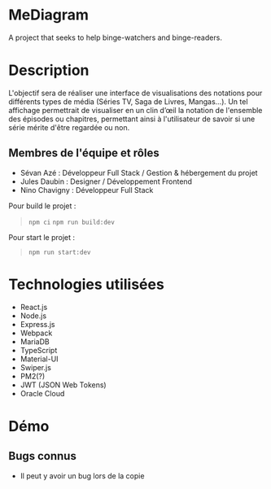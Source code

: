 # MeDiagram
A project that seeks to help binge-watchers and binge-readers.

# Description
L'objectif sera de réaliser une interface de visualisations des notations pour différents types de média (Séries TV, Saga de Livres, Mangas...). Un tel affichage permettrait de visualiser en un clin d’œil la notation de l'ensemble des épisodes ou chapitres, permettant ainsi à l'utilisateur de savoir si une série mérite d'être regardée ou non.

## Membres de l'équipe et rôles
- Sévan Azé : Développeur Full Stack / Gestion & hébergement du projet
- Jules Daubin : Designer / Développement Frontend
- Nino Chavigny : Développeur Full Stack

Pour build le projet :

>`npm ci`
>`npm run build:dev`

Pour start le projet :

>`npm run start:dev`

# Technologies utilisées
- React.js
- Node.js
- Express.js
- Webpack 
- MariaDB
- TypeScript
- Material-UI
- Swiper.js
- PM2(?)
- JWT (JSON Web Tokens)
- Oracle Cloud

# Démo

## Bugs connus
- Il peut y avoir un bug lors de la copie

